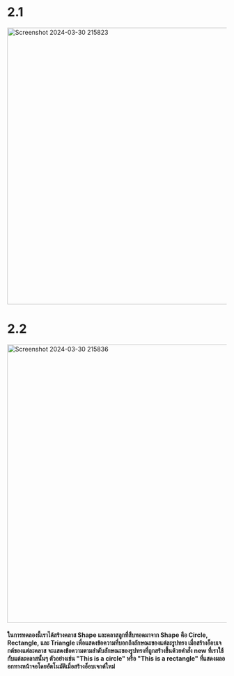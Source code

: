 # 2.1
<img width="636" alt="Screenshot 2024-03-30 215823" src="https://github.com/anndyyzzz/03376836-OOP-2566-Lab-10/assets/144866059/ba421b40-9aa1-4f6a-ba5b-3cacab1fca4a">

# 2.2
<img width="640" alt="Screenshot 2024-03-30 215836" src="https://github.com/anndyyzzz/03376836-OOP-2566-Lab-10/assets/144866059/3c47c274-5743-4357-b455-04355f39cf58">

#### ในการทดลองนี้เราได้สร้างคลาส Shape และคลาสลูกที่สืบทอดมาจาก Shape คือ Circle, Rectangle, และ Triangle เพื่อแสดงข้อความที่บอกถึงลักษณะของแต่ละรูปทรง เมื่อสร้างอ็อบเจกต์ของแต่ละคลาส จะแสดงข้อความตามลำดับลักษณะของรูปทรงที่ถูกสร้างขึ้นด้วยคำสั่ง new ที่เราใช้กับแต่ละคลาสนั้นๆ ตัวอย่างเช่น "This is a circle" หรือ "This is a rectangle" ที่แสดงผลออกทางหน้าจอโดยอัตโนมัติเมื่อสร้างอ็อบเจกต์ใหม่
